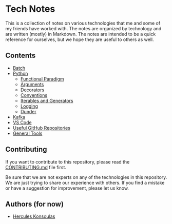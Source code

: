 # Tech Notes

This is a collection of notes on various technologies that me and some of my friends have worked with. The notes are organized by technology and are written (mostly) in Markdown. The notes are intended to be a quick reference for ourselves, but we hope they are useful to others as well.

## Contents

* [Batch](Batch/)
* [Python](Python/README.md)
  * [Functional Paradigm](Python/functional-paradigm.md)
  * [Arguments](Python/arguments.md)
  * [Decorators](Python/decorators.md)
  * [Conventions](Python/conventions.md)
  * [Iterables and Generators](Python/iterables-and-generators.md)
  * [Logging](Python/logging.md)
  * [Dunder](Python/dunder.md)
* [Kafka](Kafka/)
* [VS Code](VS%20Code/)
* [Useful GitHub Repositories](Useful%20GitHub%20Repos/)
* [General Tools](General%20Tools/)

## Contributing

If you want to contribute to this repository, please read the [CONTRIBUTING.md](CONTRIBUTING.md) file first.

Be sure that we are not experts on any of the technologies in this repository. We are just trying to share our experience with others. If you find a mistake or have a suggestion for improvement, please let us know.

## Authors (for now)

- [Hercules Konsoulas](https://github.com/dyka3773)